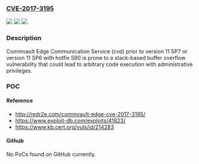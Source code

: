### [CVE-2017-3195](https://cve.mitre.org/cgi-bin/cvename.cgi?name=CVE-2017-3195)
![](https://img.shields.io/static/v1?label=Product&message=Service%20Pack%206&color=blue)
![](https://img.shields.io/static/v1?label=Version&message=n%2Fa&color=blue)
![](https://img.shields.io/static/v1?label=Vulnerability&message=CWE-121%3A%20Stack-based%20Buffer%20Overflow&color=brighgreen)

### Description

Commvault Edge Communication Service (cvd) prior to version 11 SP7 or version 11 SP6 with hotfix 590 is prone to a stack-based buffer overflow vulnerability that could lead to arbitrary code execution with administrative privileges.

### POC

#### Reference
- http://redr2e.com/commvault-edge-cve-2017-3195/
- https://www.exploit-db.com/exploits/41823/
- https://www.kb.cert.org/vuls/id/214283

#### Github
No PoCs found on GitHub currently.

